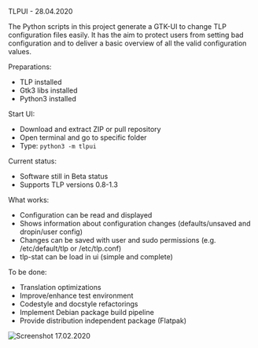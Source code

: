 TLPUI - 28.04.2020

The Python scripts in this project generate a GTK-UI to change TLP configuration files easily.
It has the aim to protect users from setting bad configuration and to deliver a basic overview of all the valid configuration values.

Preparations:

* TLP installed
* Gtk3 libs installed
* Python3 installed

Start UI:

* Download and extract ZIP or pull repository
* Open terminal and go to specific folder
* Type: `python3 -m tlpui`

Current status:

* Software still in Beta status
* Supports TLP versions 0.8-1.3

What works:

* Configuration can be read and displayed
* Shows information about configuration changes (defaults/unsaved and dropin/user config)
* Changes can be saved with user and sudo permissions (e.g. /etc/default/tlp or /etc/tlp.conf)
* tlp-stat can be load in ui (simple and complete)

To be done:

* Translation optimizations
* Improve/enhance test environment
* Codestyle and docstyle refactorings
* Implement Debian package build pipeline
* Provide distribution independent package (Flatpak)


![Screenshot 17.02.2020](https://raw.githubusercontent.com/d4nj1/TLPUI/master/screenshot.png)
